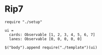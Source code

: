 Rip7
====

    require "./setup"

    ui =
      cards: Observable [1, 2, 3, 4, 5, 6, 7]
      lanes: Observable [0, 0, 0, 0, 0]

    $("body").append require("./template")(ui)
